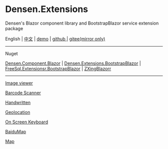 # Densen.Extensions
Densen's Blazor component library and BootstrapBlazor service extension package

 English | <a href="README.zh-CN.md">中文</a>  | <a href="https://blazor.app1.es/"> demo</a> | <a href="https://github.com/densen2014/Densen.Extensions"> github </a> | <a href="https://gitee.com/densen2014/Densen.Extensions"> gitee(mirror only) </a>
 
---

Nuget

 <a href="https://www.nuget.org/packages/Densen.Component.Blazor/">Densen.Component.Blazor</a>  | <a href="https://www.nuget.org/packages/Densen.Extensions.BootstrapBlazor/"> Densen.Extensions.BootstrapBlazor</a>  | <a href="https://www.nuget.org/packages/Densen.FreeSql.Extensions.BootstrapBlazor/"> FreeSql.Extensionsr.BootstrapBlazor</a>  | <a href="https://www.nuget.org/packages/ZXingBlazor/"> ZXingBlazorr</a>
 
---
 
<a href="Viewerjs.md">Image viewer</a>
  
<a href="BarcodeScanner.md">Barcode Scanner</a>
   
<a href="Handwritten.md">Handwritten</a>

<a href="Geolocation.md">Geolocation</a>

<a href="OnScreenKeyboard.md">On Screen Keyboard</a>

<a href="BaiduMap.md">BaiduMap</a>

<a href="Map.md">Map</a> 


